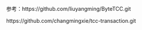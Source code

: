 参考：https:\/\/github.com\/liuyangming\/ByteTCC.git

https:\/\/github.com\/changmingxie\/tcc-transaction.git

